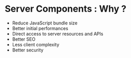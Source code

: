 <!-- .slide: class="two-column with-code" -->

# Server Components : Why ?

- Reduce JavaScript bundle size
- Better initial performances
- Direct access to server resources and APIs
- Better SEO
- Less client complexity
- Better security
